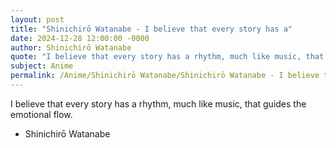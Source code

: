 ```yaml
---
layout: post
title: "Shinichirō Watanabe - I believe that every story has a"
date: 2024-12-28 12:00:00 -0000
author: Shinichirō Watanabe
quote: "I believe that every story has a rhythm, much like music, that guides the emotional flow."
subject: Anime
permalink: /Anime/Shinichirō Watanabe/Shinichirō Watanabe - I believe that every story has a
---
```


I believe that every story has a rhythm, much like music, that guides the emotional flow.

- Shinichirō Watanabe
